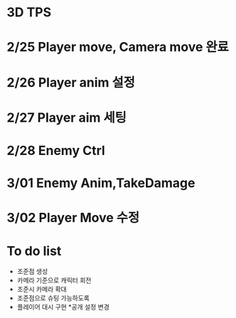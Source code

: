 # 3D TPS
# 2/25 Player move, Camera move 완료
# 2/26 Player anim 설정
# 2/27 Player aim 세팅
# 2/28 Enemy Ctrl
# 3/01 Enemy Anim,TakeDamage
# 3/02 Player Move 수정
# To do list 
- 조준점 생성
- 카메라 기준으로 캐릭터 회전
- 조준시 카메라 확대
- 조준점으로 슈팅 가능하도록
- 플레이어 대시 구현
*공개 설정 변경
